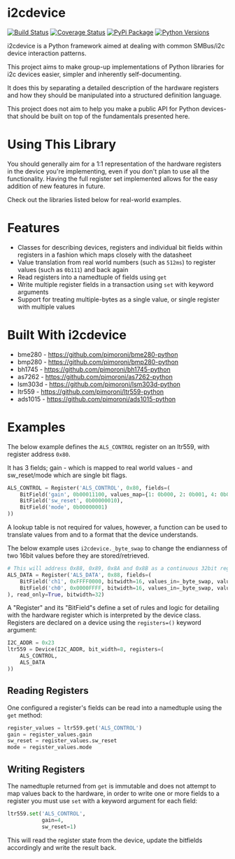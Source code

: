 # i2cdevice

[![Build Status](https://travis-ci.com/pimoroni/i2cdevice-python.svg?branch=master)](https://travis-ci.com/pimoroni/i2cdevice-python)
[![Coverage Status](https://coveralls.io/repos/github/pimoroni/i2cdevice-python/badge.svg?branch=master)](https://coveralls.io/github/pimoroni/i2cdevice-python?branch=master)
[![PyPi Package](https://img.shields.io/pypi/v/i2cdevice.svg)](https://pypi.python.org/pypi/i2cdevice)
[![Python Versions](https://img.shields.io/pypi/pyversions/i2cdevice.svg)](https://pypi.python.org/pypi/i2cdevice)

i2cdevice is a Python framework aimed at dealing with common SMBus/i2c device interaction patterns.

This project aims to make group-up implementations of Python libraries for i2c devices easier, simpler and inherently self-documenting.

It does this by separating a detailed description of the hardware registers and how they should be manipulated into a structured definition language.

This project does not aim to help you make a public API for Python devices- that should be built on top of the fundamentals presented here.

# Using This Library

You should generally aim for a 1:1 representation of the hardware registers in the device you're implementing, even if you don't plan to use all the functionality. Having the full register set implemented allows for the easy addition of new features in future.

Check out the libraries listed below for real-world examples.

# Features

* Classes for describing devices, registers and individual bit fields within registers in a fashion which maps closely with the datasheet
* Value translation from real world numbers (such as `512ms`) to register values (such as `0b111`) and back again
* Read registers into a namedtuple of fields using `get`
* Write multiple register fields in a transaction using `set` with keyword arguments
* Support for treating multiple-bytes as a single value, or single register with multiple values

# Built With i2cdevice

* bme280 - https://github.com/pimoroni/bme280-python
* bmp280 - https://github.com/pimoroni/bmp280-python
* bh1745 - https://github.com/pimoroni/bh1745-python
* as7262 - https://github.com/pimoroni/as7262-python
* lsm303d - https://github.com/pimoroni/lsm303d-python
* ltr559 - https://github.com/pimoroni/ltr559-python
* ads1015 - https://github.com/pimoroni/ads1015-python

# Examples

The below example defines the `ALS_CONTROL` register on an ltr559, with register address `0x80`.

It has 3 fields; gain - which is mapped to real world values - and sw_reset/mode which are single bit flags.

```python
ALS_CONTROL = Register('ALS_CONTROL', 0x80, fields=(
    BitField('gain', 0b00011100, values_map={1: 0b000, 2: 0b001, 4: 0b011, 8:0b011, 48:0b110, 96:0b111}),
    BitField('sw_reset', 0b00000010),
    BitField('mode', 0b00000001)
))
```

A lookup table is not required for values, however, a function can be used to translate values from and to a format that the device understands.

The below example uses `i2cdevice._byte_swap` to change the endianness of two 16bit values before they are stored/retrieved.

```python
# This will address 0x88, 0x89, 0x8A and 0x8B as a continuous 32bit register
ALS_DATA = Register('ALS_DATA', 0x88, fields=(
    BitField('ch1', 0xFFFF0000, bitwidth=16, values_in=_byte_swap, values_out=_byte_swap),
    BitField('ch0', 0x0000FFFF, bitwidth=16, values_in=_byte_swap, values_out=_byte_swap)
), read_only=True, bitwidth=32)
```

A "Register" and its "BitField"s define a set of rules and logic for detailing with the hardware register which is interpreted by the device class. Registers are declared on a device using the `registers=()` keyword argument:

```python
I2C_ADDR = 0x23
ltr559 = Device(I2C_ADDR, bit_width=8, registers=(
	ALS_CONTROL,
	ALS_DATA
))
```

## Reading Registers

One configured a register's fields can be read into a namedtuple using the `get` method:

```python
register_values = ltr559.get('ALS_CONTROL')
gain = register_values.gain
sw_reset = register_values.sw_reset
mode = register_values.mode
```

## Writing Registers

The namedtuple returned from `get` is immutable and does not attempt to map values back to the hardware, in order to write one or more fields to a register you must use `set` with a keyword argument for each field:

```python
ltr559.set('ALS_CONTROL',
           gain=4,
           sw_reset=1)
```

This will read the register state from the device, update the bitfields accordingly and write the result back.
